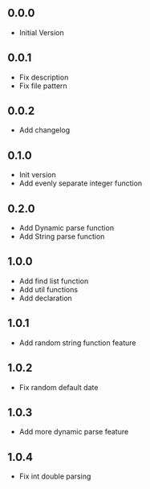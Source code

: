 ## 0.0.0

-   Initial Version

## 0.0.1

-   Fix description
-   Fix file pattern

## 0.0.2

-   Add changelog

## 0.1.0

-   Init version
-   Add evenly separate integer function

## 0.2.0

-   Add Dynamic parse function
-   Add String parse function

## 1.0.0

-   Add find list function
-   Add util functions
-   Add declaration

## 1.0.1

-   Add random string function feature

## 1.0.2

-   Fix random default date

## 1.0.3

-   Add more dynamic parse feature

## 1.0.4

-   Fix int double parsing

